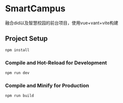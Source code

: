 # SmartCampus

融合did以及智慧校园的前台项目，使用vue+vant+vite构建

## Project Setup

```sh
npm install
```

### Compile and Hot-Reload for Development

```sh
npm run dev
```

### Compile and Minify for Production

```sh
npm run build
```
